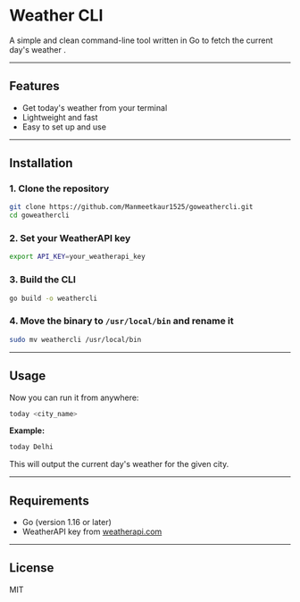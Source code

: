 # Weather CLI

A simple and clean command-line tool written in Go to fetch the current day's weather .

---

## Features

- Get today's weather from your terminal
- Lightweight and fast
- Easy to set up and use

---

## Installation

### 1. Clone the repository

```bash
git clone https://github.com/Manmeetkaur1525/goweathercli.git
cd goweathercli
```

### 2. Set your WeatherAPI key

```bash
export API_KEY=your_weatherapi_key
```

### 3. Build the CLI

```bash
go build -o weathercli
```

### 4. Move the binary to `/usr/local/bin` and rename it

```bash
sudo mv weathercli /usr/local/bin
```

---

## Usage

Now you can run it from anywhere:

```bash
today <city_name>
```

**Example:**

```bash
today Delhi
```

This will output the current day's weather for the given city.

---

## Requirements

- Go (version 1.16 or later)
- WeatherAPI key from [weatherapi.com](https://www.weatherapi.com)

---

## License

MIT
